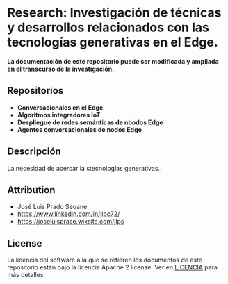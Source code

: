 # Research: Investigación de técnicas y desarrollos relacionados con las tecnologías generativas en el Edge.
**La documentación de este repositorio puede ser modificada y ampliada en el transcurso de la investigación.**

## Repositorios
- **Conversacionales en el Edge**
- **Algoritmos integradores IoT**
- **Despliegue de redes semánticas de nbodos Edge**
- **Agentes conversacionales de nodos Edge**

## Descripción
La necesidad de acercar la stecnologías generativas..

## Attribution
- José Luis Prado Seoane
- https://www.linkedin.com/in/jlpc72/
- https://joseluisprase.wixsite.com/jlps

## License
La licencia del software a la que se refieren los documentos de este repositorio están bajo la licencia Apache 2 license. Ver en [LICENCIA](LICENSE) para más detalles.

